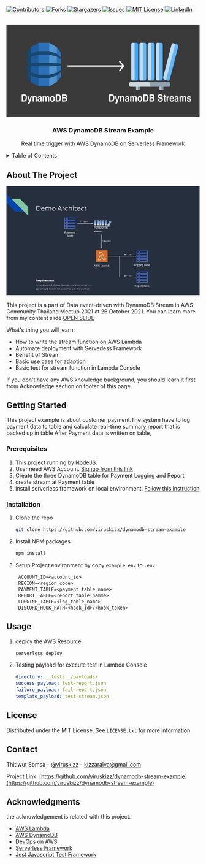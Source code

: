<div id="top"></div>
<!--
*** Thanks for checking out the Best-README-Template. If you have a suggestion
*** that would make this better, please fork the repo and create a pull request
*** or simply open an issue with the tag "enhancement".
*** Don't forget to give the project a star!
*** Thanks again! Now go create something AMAZING! :D
-->



<!-- PROJECT SHIELDS -->
<!--
*** I'm using markdown "reference style" links for readability.
*** Reference links are enclosed in brackets [ ] instead of parentheses ( ).
*** See the bottom of this document for the declaration of the reference variables
*** for contributors-url, forks-url, etc. This is an optional, concise syntax you may use.
*** https://www.markdownguide.org/basic-syntax/#reference-style-links
-->
[![Contributors][contributors-shield]][contributors-url]
[![Forks][forks-shield]][forks-url]
[![Stargazers][stars-shield]][stars-url]
[![Issues][issues-shield]][issues-url]
[![MIT License][license-shield]][license-url]
[![LinkedIn][linkedin-shield]][linkedin-url]



<!-- PROJECT LOGO -->
<br />
<div align="center">
  <a href="https://github.com/viruskizz/dynamodb-stream-example">
    <img src="https://github.com/viruskizz/dynamodb-stream-example/raw/main/docs/logo-stream-db-small.jpg" alt="Logo" height="240">
  </a>

<h3 align="center">AWS DynamoDB Stream Example</h3>
  <p align="center">
    Real time trigger with AWS DynamoDB on Serverless Framework
  </p>
</div>


<!-- TABLE OF CONTENTS -->
<details>
  <summary>Table of Contents</summary>
  <ol>
    <li>
      <a href="#about-the-project">About The Project</a>
    </li>
    <li>
      <a href="#getting-started">Getting Started</a>
      <ul>
        <li><a href="#prerequisites">Prerequisites</a></li>
        <li><a href="#installation">Installation</a></li>
      </ul>
    </li>
    <li><a href="#usage">Usage</a></li>
    <li><a href="#license">License</a></li>
    <li><a href="#contact">Contact</a></li>
    <li><a href="#acknowledgments">Acknowledgments</a></li>
  </ol>
</details>



<!-- ABOUT THE PROJECT -->
## About The Project


[![Product Name Screen Shot][product-screenshot]](https://example.com)


This project is a part of Data event-driven with DynamoDB Stream in AWS Community Thailand Meetup 2021 at 26 October 2021.
You can learn more from my content slide [OPEN SLIDE][content-slide-url]

What's thing you will learn:
* How to write the stream function on AWS Lambda
* Automate deployment with Serverless Framework
* Benefit of Stream
* Basic use case for adaption
* Basic test for stream function in Lambda Console

If you don't have any AWS knowledge background, you should learn it first from Acknowledge section on footer of this page.



<!-- GETTING STARTED -->
## Getting Started

This project example is about customer payment.The system have to log payment data to table and calculate real-time summary report that is backed up in table After Payment data is written on table,

### Prerequisites

1. This project running by [NodeJS](https://nodejs.org/en/).
2. User need AWS Account. [Signup from this link](https://aws.amazon.com/)
3. Create the three DynamoDB table for Payment Logging and Report
4. create stream at Payment table
5. install serverless framework on local environment. [Follow this instruction](https://www.serverless.com/framework/docs/providers/aws/guide/quick-start)


### Installation

1. Clone the repo
   ```sh
   git clone https://github.com/viruskizz/dynamodb-stream-example
   ```
2. Install NPM packages
   ```sh
   npm install
   ```
3. Setup Project environment by copy `example.env` to `.env`
   ```dotenv
    ACCOUNT_ID=<account_id>
    REGION=<region_code>
    PAYMENT_TABLE=<payment_table_name>
    REPORT_TABLE=<report_table_namme>
    LOGGING_TABLE=<log_table_name>
    DISCORD_HOOK_PATH=<hook_id>/<hook_token>
    ```

<!-- USAGE EXAMPLES -->
## Usage

1. deploy the AWS Resource
    ```sh
    serverless deploy
    ```
2. Testing payload for execute test in Lambda Console
   ```yml
   directory: __tests__/payloads/
   success_payload: test-report.json
   failure_payload: fail-report,json
   template_payload: test-stream.json
   ```

<!-- LICENSE -->
## License

Distributed under the MIT License. See `LICENSE.txt` for more information.



<!-- CONTACT -->
## Contact

Thitiwut Somsa - [@viruskizz](https://twitter.com/viruskizz) - kizzaraiva@gmail.com

Project Link: [https://github.com/viruskizz/dynamodb-stream-example](https://github.com/viruskizz/dynamodb-stream-example)



<!-- ACKNOWLEDGMENTS -->
## Acknowledgments

the acknowledgement is related with this project.
* [AWS Lambda](https://aws.amazon.com/lambda/)
* [AWS DynamoDB](https://aws.amazon.com/dynamodb)
* [DevOps on AWS](https://aws.amazon.com/devops/)
* [Serverless Framework](https://www.serverless.com/)
* [Jest Javascript Test Framework](https://jestjs.io/)



<!-- MARKDOWN LINKS & IMAGES -->
<!-- https://www.markdownguide.org/basic-syntax/#reference-style-links -->
[contributors-shield]: https://img.shields.io/github/contributors/viruskizz/dynamodb-stream-example.svg?style=for-the-badge
[contributors-url]: https://github.com/viruskizz/dynamodb-stream-example/graphs/contributors
[forks-shield]: https://img.shields.io/github/forks/viruskizz/dynamodb-stream-example.svg?style=for-the-badge
[forks-url]: https://github.com/viruskizz/dynamodb-stream-example/network/members
[stars-shield]: https://img.shields.io/github/stars/viruskizz/dynamodb-stream-example.svg?style=for-the-badge
[stars-url]: https://github.com/viruskizz/dynamodb-stream-example/stargazers
[issues-shield]: https://img.shields.io/github/issues/viruskizz/dynamodb-stream-example.svg?style=for-the-badge
[issues-url]: https://github.com/viruskizz/dynamodb-stream-example/issues
[license-shield]: https://img.shields.io/github/license/viruskizz/dynamodb-stream-example.svg?style=for-the-badge
[license-url]: https://github.com/viruskizz/dynamodb-stream-example/blob/main/LICENSE.txt
[linkedin-shield]: https://img.shields.io/badge/-LinkedIn-black.svg?style=for-the-badge&logo=linkedin&colorB=555
[linkedin-url]: https://www.linkedin.com/in/thitiwut-somsa-7b3210127/
[product-screenshot]: docs/project-architect.png
[content-slide-url]: https://docs.google.com/presentation/d/e/2PACX-1vT34PLER8Lp0J_B7Qr67idIoHkle6TocqgsZDPPkV4LsyikLxbale8DBLxzjHb9kr3INW9kOvi0GPSk/pub?start=false&loop=false

